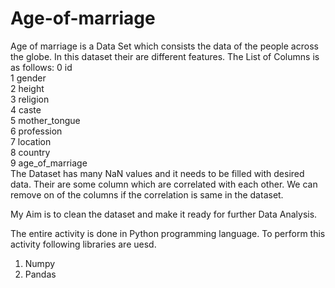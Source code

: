 # Age-of-marriage
Age of marriage is a Data Set which consists the data of the people across the globe. In this dataset their are different features. 
The List of Columns is as follows:
 0   id                 
 1   gender            
 2   height            
 3   religion          
 4   caste           
 5   mother_tongue     
 6   profession        
 7   location          
 8   country           
 9   age_of_marriage  
The Dataset has many NaN values and it needs to be filled with desired data. Their are some column which are correlated with each other. 
We can remove on of the columns if the correlation is same in the dataset.

My Aim is to clean the dataset and make it ready for further Data Analysis. 

The entire activity is done in Python programming language.
To perform this activity following libraries are uesd.
1. Numpy 
2. Pandas

